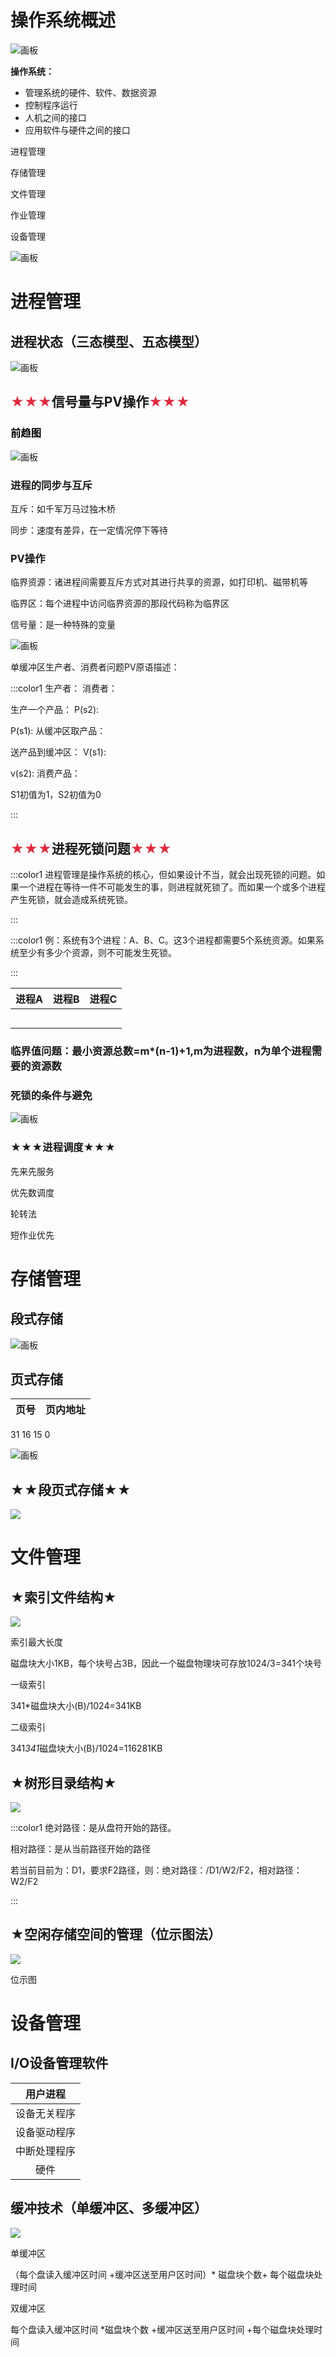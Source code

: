 # 操作系统概述
![画板](https://cdn.nlark.com/yuque/0/2024/jpeg/39155725/1729087643608-34f1bac5-5ee6-4323-8b44-62aeeb43873a.jpeg)

**操作系统：**

+ 管理系统的硬件、软件、数据资源
+ 控制程序运行
+ 人机之间的接口
+ 应用软件与硬件之间的接口

进程管理

存储管理

文件管理

作业管理

设备管理

![画板](https://cdn.nlark.com/yuque/0/2024/jpeg/39155725/1729087918317-94af7cbb-b1b1-405a-a767-7f4e3fca1866.jpeg)

# 进程管理
## 进程状态（三态模型、五态模型）
![画板](https://cdn.nlark.com/yuque/0/2024/jpeg/39155725/1729088841021-b6a96e53-cfcc-49a7-94f8-8aed88f8c465.jpeg)

## <font style="color:#000000;"></font><font style="color:#DF2A3F;">★★★</font>信号量与PV操作<font style="color:#DF2A3F;">★★★</font>
### <font style="color:#000000;">前趋图</font>
![画板](https://cdn.nlark.com/yuque/0/2024/jpeg/39155725/1729089544609-612be5fe-e5fd-4482-b3a3-826e05928906.jpeg)

### 进程的同步与互斥
互斥：如千军万马过独木桥

同步：速度有差异，在一定情况停下等待

### PV操作
临界资源：诸进程间需要互斥方式对其进行共享的资源，如打印机、磁带机等

临界区：每个进程中访问临界资源的那段代码称为临界区

信号量：是一种特殊的变量

![画板](https://cdn.nlark.com/yuque/0/2024/jpeg/39155725/1729090833561-f3eb5bb1-aebf-4ca4-a51f-fa9d9e2fad53.jpeg)

单缓冲区生产者、消费者问题PV原语描述：

:::color1
生产者：											消费者：

生产一个产品：										P(s2):

P(s1):											从缓冲区取产品：

送产品到缓冲区：										V(s1):

v(s2):												消费产品：

S1初值为1，S2初值为0

:::

## <font style="color:#DF2A3F;">★★★</font>进程死锁问题<font style="color:#DF2A3F;">★★★</font>
:::color1
进程管理是操作系统的核心，但如果设计不当，就会出现死锁的问题。如果一个进程在等待一件不可能发生的事，则进程就死锁了。而如果一个或多个进程产生死锁，就会造成系统死锁。

:::

:::color1
例：系统有3个进程：A、B、C。这3个进程都需要5个系统资源。如果系统至少有多少个资源，则不可能发生死锁。

:::

| 进程A | 进程B | 进程C |
| :---: | :---: | :---: |
| <font style="background-color:#C1E77E;"></font> | <font style="background-color:#C1E77E;"></font> | <font style="background-color:#C1E77E;"></font> |
| <font style="background-color:#C1E77E;"></font> | <font style="background-color:#C1E77E;"></font> | <font style="background-color:#C1E77E;"></font> |
| <font style="background-color:#C1E77E;"></font> | <font style="background-color:#C1E77E;"></font> | <font style="background-color:#C1E77E;"></font> |
| <font style="background-color:#C1E77E;"></font> | <font style="background-color:#C1E77E;"></font> | <font style="background-color:#C1E77E;"></font> |
|  |  |  |


### 临界值问题：最小资源总数=m*(n-1)+1,m为进程数，n为单个进程需要的资源数
### 死锁的条件与避免
![画板](https://cdn.nlark.com/yuque/0/2024/jpeg/39155725/1729253321030-3a4c3b94-216b-4137-9bc3-1c24fb73d893.jpeg)

### ★★★进程调度★★★
先来先服务

优先数调度

轮转法

短作业优先

# 存储管理
## 段式存储
![画板](https://cdn.nlark.com/yuque/0/2024/jpeg/39155725/1729263562831-1d1c7cd6-5f06-442f-9142-feff49592a18.jpeg)

## 页式存储
| 页号 | 页内地址 |
| :---: | :---: |


31                                                     16  15                                                     0

![画板](https://cdn.nlark.com/yuque/0/2024/jpeg/39155725/1729264072032-79f965fe-56d5-4588-8292-c2d7cd4f6fe8.jpeg)

## ★★段页式存储★★
![](https://cdn.nlark.com/yuque/0/2024/png/39155725/1729264124183-a313b54a-d637-4a92-8e58-4f194a142970.png)

# 文件管理
## ★索引文件结构★
![](https://cdn.nlark.com/yuque/0/2024/png/39155725/1729264267621-0114ba34-6e42-4204-b67d-c2e8ebedd392.png)

索引最大长度

磁盘块大小1KB，每个块号占3B，因此一个磁盘物理块可存放1024/3=341个块号

一级索引

341*磁盘块大小(B)/1024=341KB

二级索引

341*341*磁盘块大小(B)/1024=116281KB

## ★树形目录结构★
![](https://cdn.nlark.com/yuque/0/2024/png/39155725/1729264332218-3e280e6a-3cb5-4c34-92d4-ab32ed7fc715.png)

:::color1
绝对路径：是从盘符开始的路径。

相对路径：是从当前路径开始的路径

若当前目前为：D1，要求F2路径，则：绝对路径：/D1/W2/F2，相对路径：W2/F2

:::

## ★空闲存储空间的管理（位示图法）
![](https://cdn.nlark.com/yuque/0/2024/png/39155725/1729264553356-08f679e2-15ae-478c-a4e0-13b843ce5816.png)

位示图

# 设备管理
## I/O设备管理软件
| 用户进程 |
| :---: |
| 设备无关程序 |
| 设备驱动程序 |
| 中断处理程序 |
| 硬件 |


## 缓冲技术（单缓冲区、多缓冲区）
![](https://cdn.nlark.com/yuque/0/2024/png/39155725/1729264831771-dfc85ef3-f37c-41bf-8534-17c3ad5e2b94.png)

 单缓冲区 

（每个盘读入缓冲区时间 +缓冲区送至用户区时间）* 磁盘块个数+ 每个磁盘块处理时间 

双缓冲区 

每个盘读入缓冲区时间 *磁盘块个数 +缓冲区送至用户区时间 +每个磁盘块处理时间  

